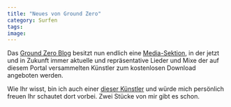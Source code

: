 ```yaml
---
title: "Neues von Ground Zero"
category: Surfen
tags: 
image: 
---
```


Das [Ground Zero Blog](http://www.the-groundzero.com) besitzt nun endlich eine [Media-Sektion](http://www.the-groundzero.com/media), in der jetzt und in Zukunft immer aktuelle und repräsentative Lieder und Mixe der auf diesem Portal versammelten Künstler zum kostenlosen Download angeboten werden.  

  

Wie Ihr wisst, bin ich auch einer [dieser Künstler](http://www.the-groundzero.com/tag/misanthrop) und würde mich persönlich freuen Ihr schautet dort vorbei. Zwei Stücke von mir gibt es schon.